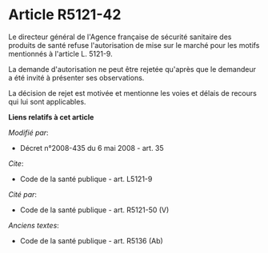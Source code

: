 # Article R5121-42

Le directeur général de l'Agence française de sécurité sanitaire des produits de santé refuse l'autorisation de mise sur le
marché pour les motifs mentionnés à l'article L. 5121-9.

La demande d'autorisation ne peut être rejetée qu'après que le demandeur a été invité à présenter ses observations. 

La décision de rejet est motivée et mentionne les voies et délais de recours qui lui sont applicables.

**Liens relatifs à cet article**

_Modifié par_:

  - Décret n°2008-435 du 6 mai 2008 - art. 35

_Cite_:

  - Code de la santé publique - art. L5121-9

_Cité par_:

  - Code de la santé publique - art. R5121-50 (V)

_Anciens textes_:

  - Code de la santé publique - art. R5136 (Ab)
